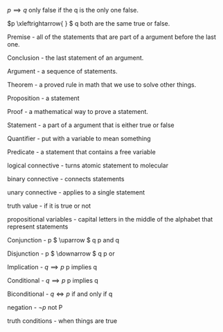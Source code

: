 

$p \implies q$ only false if the q is the only one false.

$p \xleftrightarrow{ } $ q both are the same true or false.




Premise - all of the statements that are part of a argument before the last one.

Conclusion - the last statement of an argument.

Argument - a sequence of statements.

Theorem - a proved rule in math that we use to solve other things.

Proposition - a statement

Proof - a mathematical way to prove a statement.

Statement - a part of a argument that is either true or false

Quantifier - put with a variable to mean something

Predicate - a statement that contains a free variable 

logical connective - turns atomic statement to molecular 

binary connective - connects statements 

unary connective - applies to a single statement

truth value - if it is true or not

propositional variables - capital letters in the middle of the alphabet that represent statements 

Conjunction - p $ \uparrow $ q  p and q 

Disjunction - p $ \downarrow $ q p or 

Implication -  $q \implies p$ p implies q

Conditional - $q \implies p$ p implies q

Biconditional - $q \iff p$  if and only if q

negation  - $\lnot p$ not P

truth conditions - when things are true





